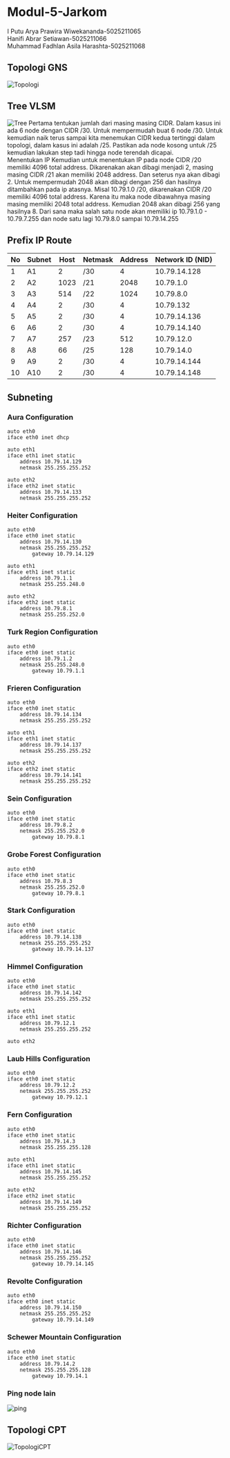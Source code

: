 # Modul-5-Jarkom

I Putu Arya Prawira Wiwekananda-5025211065<br>
Hanifi Abrar Setiawan-5025211066<br>
Muhammad Fadhlan Asila Harashta-5025211068<br>

## Topologi GNS
![Topologi](https://cdn.discordapp.com/attachments/903112010504482836/1185193704810623076/image.png?ex=658eb8a7&is=657c43a7&hm=0c436d98a611d38e011d1eaf582788c69a36b8d54e3abcbec92c7c5517772d97&)

## Tree VLSM
![Tree](https://cdn.discordapp.com/attachments/903112010504482836/1186673828718452807/image.png?ex=65941b20&is=6581a620&hm=0d285d942c3de4b7d159c07c53a0c0991f1256ad03730a9321174839f5f5e5ba&)
Pertama tentukan jumlah dari masing masing CIDR. Dalam kasus ini ada 6 node dengan CIDR /30. Untuk mempermudah buat 6 node /30. Untuk kemudian naik terus sampai kita menemukan CIDR kedua tertinggi dalam topologi, dalam kasus ini adalah /25. Pastikan ada node kosong untuk /25 kemudian lakukan step tadi hingga node terendah dicapai. <br>
Menentukan IP
Kemudian untuk menentukan IP pada node CIDR /20 memiliki 4096 total address. Dikarenakan akan dibagi menjadi 2, masing masing CIDR /21 akan memiliki 2048 address. Dan seterus nya akan dibagi 2. Untuk mempermudah 2048 akan dibagi dengan 256 dan hasilnya ditambahkan pada ip atasnya. Misal 10.79.1.0 /20, dikarenakan CIDR /20 memiliki 4096 total address. Karena itu maka node dibawahnya masing masing memiliki 2048 total address. Kemudian 2048 akan dibagi 256 yang hasilnya 8. Dari sana maka salah satu node akan memiliki ip 10.79.1.0 - 10.79.7.255 dan node satu lagi 10.79.8.0 sampai 10.79.14.255 <br>

## Prefix IP Route

| No | Subnet | Host | Netmask | Address | Network ID (NID) |
|---|--------|------|---------|---------|------------------ |
| 1 | A1     | 2    | /30     | 4       | 10.79.14.128      |
| 2 | A2     | 1023 | /21     | 2048    | 10.79.1.0         |
| 3 | A3     | 514  | /22     | 1024    | 10.79.8.0         |
| 4 | A4     | 2    | /30     | 4       | 10.79.132         |
| 5 | A5     | 2    | /30     | 4       | 10.79.14.136      |
| 6 | A6     | 2    | /30     | 4       | 10.79.14.140      |
| 7 | A7     | 257  | /23     | 512     | 10.79.12.0        |
| 8 | A8     | 66   | /25     | 128     | 10.79.14.0        |
| 9 | A9     | 2    | /30     | 4       | 10.79.14.144      |
|10 | A10    | 2    | /30     | 4       | 10.79.14.148      |

## Subneting

### Aura Configuration
```
auto eth0
iface eth0 inet dhcp

auto eth1
iface eth1 inet static
	address 10.79.14.129
	netmask 255.255.255.252

auto eth2
iface eth2 inet static
	address 10.79.14.133
	netmask 255.255.255.252
```

### Heiter Configuration
```
auto eth0
iface eth0 inet static
	address 10.79.14.130
	netmask 255.255.255.252
        gateway 10.79.14.129

auto eth1
iface eth1 inet static
	address 10.79.1.1
	netmask 255.255.248.0

auto eth2
iface eth2 inet static
	address 10.79.8.1
	netmask 255.255.252.0
```

### Turk Region Configuration
```
auto eth0
iface eth0 inet static
	address 10.79.1.2
	netmask 255.255.248.0
        gateway 10.79.1.1
```

### Frieren Configuration
```
auto eth0
iface eth0 inet static
	address 10.79.14.134
	netmask 255.255.255.252

auto eth1
iface eth1 inet static
	address 10.79.14.137
	netmask 255.255.255.252

auto eth2
iface eth2 inet static
	address 10.79.14.141
	netmask 255.255.255.252
```

### Sein Configuration
```
auto eth0
iface eth0 inet static
	address 10.79.8.2
	netmask 255.255.252.0
        gateway 10.79.8.1
```

### Grobe Forest Configuration
```
auto eth0
iface eth0 inet static
	address 10.79.8.3
	netmask 255.255.252.0
        gateway 10.79.8.1
```

### Stark Configuration
```
auto eth0
iface eth0 inet static
	address 10.79.14.138
	netmask 255.255.255.252
        gateway 10.79.14.137
```

### Himmel Configuration
```
auto eth0
iface eth0 inet static
	address 10.79.14.142
	netmask 255.255.255.252

auto eth1
iface eth1 inet static
	address 10.79.12.1
	netmask 255.255.255.252

auto eth2
```

### Laub Hills Configuration
```
auto eth0
iface eth0 inet static
	address 10.79.12.2
	netmask 255.255.255.252
        gateway 10.79.12.1
```

### Fern Configuration
```
auto eth0
iface eth0 inet static
	address 10.79.14.3
	netmask 255.255.255.128

auto eth1
iface eth1 inet static
	address 10.79.14.145
	netmask 255.255.255.252

auto eth2
iface eth2 inet static
	address 10.79.14.149
	netmask 255.255.255.252

```

### Richter Configuration
```
auto eth0
iface eth0 inet static
	address 10.79.14.146
	netmask 255.255.255.252
        gateway 10.79.14.145
```

### Revolte Configuration
```
auto eth0
iface eth0 inet static
	address 10.79.14.150
	netmask 255.255.255.252
        gateway 10.79.14.149
```

### Schewer Mountain Configuration
```
auto eth0
iface eth0 inet static
	address 10.79.14.2
	netmask 255.255.255.128
        gateway 10.79.14.1
```
### Ping node lain
![ping](https://cdn.discordapp.com/attachments/1173915504872796160/1186661992036053112/image.png?ex=6594101a&is=65819b1a&hm=f863c331a8ec251a68f7e246318e2fc1f7306587f9d41e2b9529af7a887db86d&)

## Topologi CPT
![TopologiCPT](https://cdn.discordapp.com/attachments/945123026410831952/1186869034747179038/image.png?ex=6594d0ec&is=65825bec&hm=cf9ff27b5220854344af59b1c018bb504a04c3913d752fcc452e84a267730585&)
